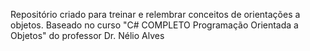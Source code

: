 Repositório criado para treinar e relembrar conceitos de orientações a objetos. 
Baseado no curso "C# COMPLETO Programação Orientada a Objetos" do professor Dr. Nélio Alves
